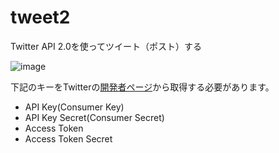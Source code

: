 # tweet2
Twitter API 2.0を使ってツイート（ポスト）する

![image](https://github.com/kenjinote/tweet2/assets/2605401/7f319c58-ca12-4f42-937f-ea3ced68f6af)

下記のキーをTwitterの[開発者ページ](https://developer.twitter.com/)から取得する必要があります。

- API Key(Consumer Key)
- API Key Secret(Consumer Secret)
- Access Token
- Access Token Secret
